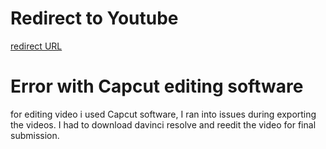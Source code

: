 # Redirect to Youtube 
[redirect URL](https://youtu.be/cO3sNpgAcpQ)













# Error with Capcut editing software 
for editing video i used Capcut software, I ran into issues during exporting the videos. 
I had to download davinci resolve and reedit the video for final submission.
